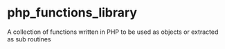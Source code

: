 # php_functions_library
A collection of functions written in PHP to be used as objects or extracted as sub routines
